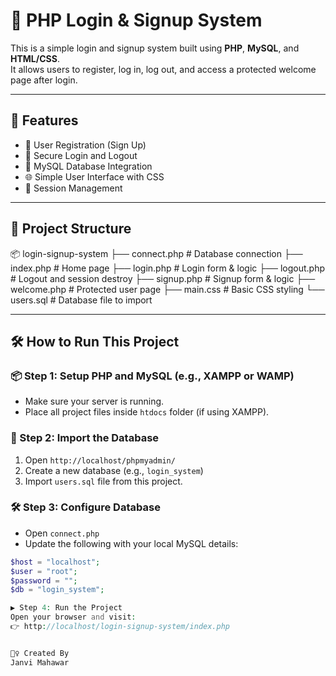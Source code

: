 # 🔐 PHP Login & Signup System

This is a simple login and signup system built using **PHP**, **MySQL**, and **HTML/CSS**.  
It allows users to register, log in, log out, and access a protected welcome page after login.

---

## 🚀 Features

- 📝 User Registration (Sign Up)
- 🔐 Secure Login and Logout
- 💾 MySQL Database Integration
- 🌐 Simple User Interface with CSS
- 🧠 Session Management

---

## 📁 Project Structure


📦 login-signup-system
├── connect.php # Database connection
├── index.php # Home page
├── login.php # Login form & logic
├── logout.php # Logout and session destroy
├── signup.php # Signup form & logic
├── welcome.php # Protected user page
├── main.css # Basic CSS styling
└── users.sql # Database file to import


---

## 🛠️ How to Run This Project

### 📦 Step 1: Setup PHP and MySQL (e.g., XAMPP or WAMP)
- Make sure your server is running.
- Place all project files inside `htdocs` folder (if using XAMPP).

### 💾 Step 2: Import the Database
1. Open `http://localhost/phpmyadmin/`
2. Create a new database (e.g., `login_system`)
3. Import `users.sql` file from this project.

### 🛠️ Step 3: Configure Database
- Open `connect.php`
- Update the following with your local MySQL details:
```php
$host = "localhost";
$user = "root";
$password = "";
$db = "login_system";

▶️ Step 4: Run the Project
Open your browser and visit:
👉 http://localhost/login-signup-system/index.php


🙋‍♀️ Created By
Janvi Mahawar
